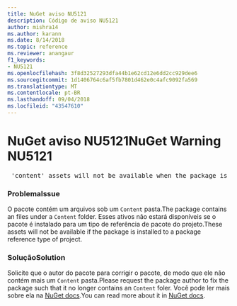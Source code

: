 ```yaml
---
title: NuGet aviso NU5121
description: Código de aviso NU5121
author: mishra14
ms.author: karann
ms.date: 8/14/2018
ms.topic: reference
ms.reviewer: anangaur
f1_keywords:
- NU5121
ms.openlocfilehash: 3f8d32527293dfa44b1e62cd12e6dd2cc929dee6
ms.sourcegitcommit: 1d1406764c6af5fb7801d462e0c4afc9092fa569
ms.translationtype: MT
ms.contentlocale: pt-BR
ms.lasthandoff: 09/04/2018
ms.locfileid: "43547610"
---
```

# <a name="nuget-warning-nu5121"></a><span data-ttu-id="affbe-103">NuGet aviso NU5121</span><span class="sxs-lookup"><span data-stu-id="affbe-103">NuGet Warning NU5121</span></span>
<pre> 'content' assets will not be available when the package is installed after the migration.</pre>

### <a name="issue"></a><span data-ttu-id="affbe-104">Problema</span><span class="sxs-lookup"><span data-stu-id="affbe-104">Issue</span></span>

<span data-ttu-id="affbe-105">O pacote contém um arquivos sob um `Content` pasta.</span><span class="sxs-lookup"><span data-stu-id="affbe-105">The package contains an files under a `Content` folder.</span></span> <span data-ttu-id="affbe-106">Esses ativos não estará disponíveis se o pacote é instalado para um tipo de referência de pacote do projeto.</span><span class="sxs-lookup"><span data-stu-id="affbe-106">These assets will not be available if the package is installed to a package reference type of project.</span></span>


### <a name="solution"></a><span data-ttu-id="affbe-107">Solução</span><span class="sxs-lookup"><span data-stu-id="affbe-107">Solution</span></span>

<span data-ttu-id="affbe-108">Solicite que o autor do pacote para corrigir o pacote, de modo que ele não contém mais um `Content` pasta.</span><span class="sxs-lookup"><span data-stu-id="affbe-108">Please request the package author to fix the package such that it no longer contains an `Content` foler.</span></span> <span data-ttu-id="affbe-109">Você pode ler mais sobre ela na [NuGet docs](https://docs.microsoft.com/en-us/nuget/reference/migrate-packages-config-to-package-reference).</span><span class="sxs-lookup"><span data-stu-id="affbe-109">You can read more about it in [NuGet docs](https://docs.microsoft.com/en-us/nuget/reference/migrate-packages-config-to-package-reference).</span></span>

